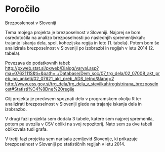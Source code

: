 # Poročilo
Brezposlenost v Sloveniji

Tema mojega projekta je brezposelnost v Sloveniji. Najprej se bom osredotočila na analizo brezposelnosti po naslednjih spremenljivkah: trajanje iskanja dela, spol, kohezijska regija in leto (1. tabela). Potem bom še analizirala brezposelnost v Sloveniji po izobrazbi in regijah v letu 2014 (2. tabela).

Povezava do podatkovnih tabel:
http://pxweb.stat.si/pxweb/Dialog/varval.asp?ma=0762111S&ti=&path=../Database/Dem_soc/07_trg_dela/02_07008_akt_preb_po_anketi/02_07621_akt_preb_ADS_letno/&lang=2
http://www.ess.gov.si/trg_dela/trg_dela_v_stevilkah/registrirana_brezposelnost#Statisti%C4%8Dne%20regije

Cilj projekta je predvsem spoznati delo v programskem okolju R ter analizirati brezposelnost v Sloveniji glede na trajanje iskanja dela in izobrazbo.

V drugi fazi projekta sem dodala 3 tabele, katere sem najprej spremenila, potem pa uvozila v CSV obliki na svoj repozitorij. Nato sem za dve tabeli oblikovala tudi grafa.

V tretji fazi projekta sem narisala zemljevid Slovenije, ki prikazuje brezposelnost v Sloveniji po statističnih regijah v letu 2014. 